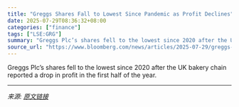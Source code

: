 ```yaml
---
title: "Greggs Shares Fall to Lowest Since Pandemic as Profit Declines"
date: 2025-07-29T08:36:32+08:00
categories: ["finance"]
tags: ["LSE:GRG"]
summary: "Greggs Plc’s shares fell to the lowest since 2020 after the UK bakery chain reported a drop in profit in the first half of the year."
source_url: "https://www.bloomberg.com/news/articles/2025-07-29/greggs-shares-fall-to-lowest-since-pandemic-as-profit-declines"
---
```


Greggs Plc’s shares fell to the lowest since 2020 after the UK bakery chain reported a drop in profit in the first half of the year.

---

*来源: [原文链接](https://www.bloomberg.com/news/articles/2025-07-29/greggs-shares-fall-to-lowest-since-pandemic-as-profit-declines)*
